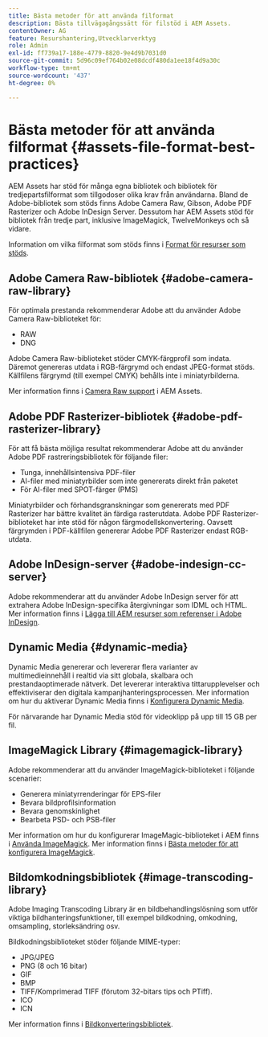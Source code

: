 ```yaml
---
title: Bästa metoder för att använda filformat
description: Bästa tillvägagångssätt för filstöd i AEM Assets.
contentOwner: AG
feature: Resurshantering,Utvecklarverktyg
role: Admin
exl-id: ff739a17-188e-4779-8820-9e4d9b7031d0
source-git-commit: 5d96c09ef764b02e08dcdf480da1ee18f4d9a30c
workflow-type: tm+mt
source-wordcount: '437'
ht-degree: 0%

---
```


# Bästa metoder för att använda filformat {#assets-file-format-best-practices}

AEM Assets har stöd för många egna bibliotek och bibliotek för tredjepartsfilformat som tillgodoser olika krav från användarna. Bland de Adobe-bibliotek som stöds finns Adobe Camera Raw, Gibson, Adobe PDF Rasterizer och Adobe InDesign Server. Dessutom har AEM Assets stöd för bibliotek från tredje part, inklusive ImageMagick, TwelveMonkeys och så vidare.

Information om vilka filformat som stöds finns i [Format för resurser som stöds](assets-formats.md).

## Adobe Camera Raw-bibliotek {#adobe-camera-raw-library}

För optimala prestanda rekommenderar Adobe att du använder Adobe Camera Raw-biblioteket för:

* RAW
* DNG

Adobe Camera Raw-biblioteket stöder CMYK-färgprofil som indata. Däremot genereras utdata i RGB-färgrymd och endast JPEG-format stöds. Källfilens färgrymd (till exempel CMYK) behålls inte i miniatyrbilderna.

Mer information finns i [Camera Raw support](camera-raw.md) i AEM Assets.

## Adobe PDF Rasterizer-bibliotek {#adobe-pdf-rasterizer-library}

För att få bästa möjliga resultat rekommenderar Adobe att du använder Adobe PDF rastreringsbibliotek för följande filer:

* Tunga, innehållsintensiva PDF-filer
* AI-filer med miniatyrbilder som inte genererats direkt från paketet
* För AI-filer med SPOT-färger (PMS)

Miniatyrbilder och förhandsgranskningar som genererats med PDF Rasterizer har bättre kvalitet än färdiga rasterutdata. Adobe PDF Rasterizer-biblioteket har inte stöd för någon färgmodellskonvertering. Oavsett färgrymden i PDF-källfilen genererar Adobe PDF Rasterizer endast RGB-utdata.

## Adobe InDesign-server {#adobe-indesign-cc-server}

Adobe rekommenderar att du använder Adobe InDesign server för att extrahera Adobe InDesign-specifika återgivningar som IDML och HTML. Mer information finns i [Lägga till AEM resurser som referenser i Adobe InDesign](managing-linked-subassets.md#add-aem-assets-as-references-in-adobe-indesign).

## Dynamic Media  {#dynamic-media}

Dynamic Media genererar och levererar flera varianter av multimedieinnehåll i realtid via sitt globala, skalbara och prestandaoptimerade nätverk. Det levererar interaktiva tittarupplevelser och effektiviserar den digitala kampanjhanteringsprocessen. Mer information om hur du aktiverar Dynamic Media finns i [Konfigurera Dynamic Media](config-dynamic.md).

För närvarande har Dynamic Media stöd för videoklipp på upp till 15 GB per fil.

## ImageMagick Library {#imagemagick-library}

Adobe rekommenderar att du använder ImageMagick-biblioteket i följande scenarier:

* Generera miniatyrrenderingar för EPS-filer
* Bevara bildprofilsinformation
* Bevara genomskinlighet
* Bearbeta PSD- och PSB-filer

Mer information om hur du konfigurerar ImageMagic-biblioteket i AEM finns i [Använda ImageMagick](media-handlers.md#an-example-using-imagemagick). Mer information finns i [Bästa metoder för att konfigurera ImageMagick](best-practices-for-imagemagick.md).

## Bildomkodningsbibliotek {#image-transcoding-library}

Adobe Imaging Transcoding Library är en bildbehandlingslösning som utför viktiga bildhanteringsfunktioner, till exempel bildkodning, omkodning, omsampling, storleksändring osv.

Bildkodningsbiblioteket stöder följande MIME-typer:

* JPG/JPEG
* PNG (8 och 16 bitar)
* GIF
* BMP
* TIFF/Komprimerad TIFF (förutom 32-bitars tips och PTiff).
* ICO
* ICN

Mer information finns i [Bildkonverteringsbibliotek](imaging-transcoding-library.md).
